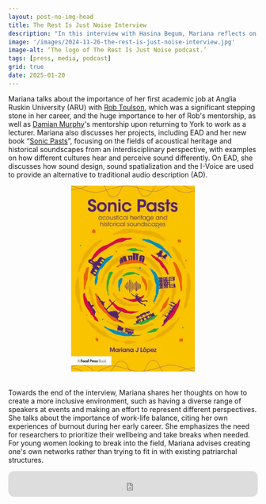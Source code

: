 ```yaml
---
layout: post-no-img-head
title: The Rest Is Just Noise Interview
description: "In this interview with Hasina Begum, Mariana reflects on her academic journey while discussing her research projects, including EAD, and shares insights on her approaches to equality and diversity, work-life balance, and prioritising wellbeing."
image: '/images/2024-11-26-the-rest-is-just-noise-interview.jpg'
image-alt: ‘The logo of The Rest Is Just Noise podcast.’
tags: [press, media, podcast]
grid: true
date: 2025-01-20
---
```


Mariana talks about the importance of her first academic job at Anglia Ruskin University (ARU) with [Rob Toulson](https://www.robtoulson.com/), which was a significant stepping stone in her career, and the huge importance to her of Rob's mentorship, as well as [Damian Murphy](https://www.york.ac.uk/physics-engineering-technology/people/damian_murphy/)'s mentorship upon returning to York to work as a lecturer. Mariana also discusses her projects, including EAD and her new book “[Sonic Pasts](https://www.routledge.com/Sonic-Pasts-Acoustical-Heritage-and-Historical-Soundscapes/Lopez/p/book/9781032300054)”, focusing on the fields of acoustical heritage and historical soundscapes from an interdisciplinary perspective, with examples on how different cultures hear and perceive sound differently. On EAD, she discusses how sound design, sound spatialization and the I-Voice are used to provide an alternative to traditional audio description (AD).

<center><img src="/images/2024-11-26-the-rest-is-just-noise-interview-sonic-pasts-book.webp" alt="Book Cover of Sonic Pasts." width="250"></center><br>

Towards the end of the interview, Mariana shares her thoughts on how to create a more inclusive environment, such as having a diverse range of speakers at events and making an effort to represent different perspectives. She talks about the importance of work-life balance, citing her own experiences of burnout during her early career. She emphasizes the need for researchers to prioritize their wellbeing and take breaks when needed. For young women looking to break into the field, Mariana advises creating one's own networks rather than trying to fit in with existing patriarchal structures.

<iframe style="border-radius:12px" src="https://open.spotify.com/embed/episode/5lJksTKnYITBe311PLNaiD?utm_source=generator&theme=0" width="100%" height="52" frameBorder="0" allowfullscreen="" allow="autoplay; clipboard-write; encrypted-media; fullscreen; picture-in-picture" loading="lazy"></iframe>
